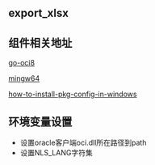 ## export_xlsx

## 组件相关地址

[go-oci8](https://github.com/mattn/go-oci8)

[mingw64](https://sourceforge.net/projects/mingw-w64)

[how-to-install-pkg-config-in-windows](https://stackoverflow.com/questions/1710922/how-to-install-pkg-config-in-windows)

## 环境变量设置
- 设置oracle客户端oci.dll所在路径到path
- 设置NLS_LANG字符集
